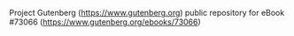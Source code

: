 Project Gutenberg (https://www.gutenberg.org) public repository
for eBook #73066 (https://www.gutenberg.org/ebooks/73066)
